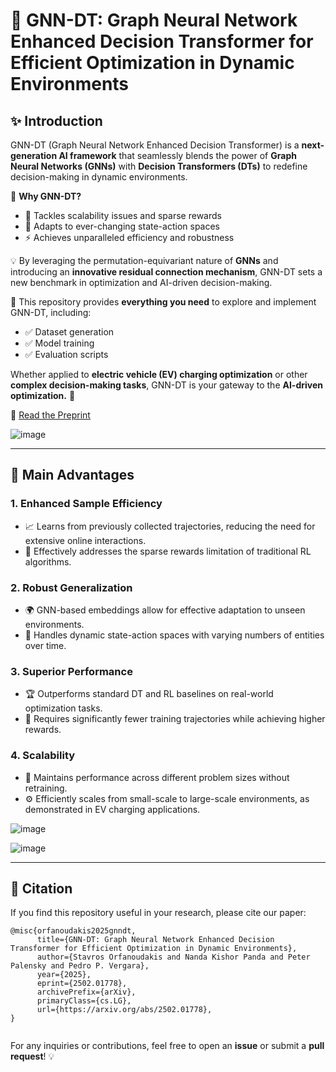 # 🚀 GNN-DT: Graph Neural Network Enhanced Decision Transformer for Efficient Optimization in Dynamic Environments

## ✨ Introduction
GNN-DT (Graph Neural Network Enhanced Decision Transformer) is a **next-generation AI framework** that seamlessly blends the power of **Graph Neural Networks (GNNs)** with **Decision Transformers (DTs)** to redefine decision-making in dynamic environments. 

🔹 **Why GNN-DT?**
- 🌟 Tackles scalability issues and sparse rewards
- 🔄 Adapts to ever-changing state-action spaces
- ⚡ Achieves unparalleled efficiency and robustness

💡 By leveraging the permutation-equivariant nature of **GNNs** and introducing an **innovative residual connection mechanism**, GNN-DT sets a new benchmark in optimization and AI-driven decision-making. 

📌 This repository provides **everything you need** to explore and implement GNN-DT, including:
- ✅ Dataset generation
- ✅ Model training
- ✅ Evaluation scripts

Whether applied to **electric vehicle (EV) charging optimization** or other **complex decision-making tasks**, GNN-DT is your gateway to the **AI-driven optimization.** 🚀

📄 [Read the Preprint](https://arxiv.org/abs/2502.01778)

![image](https://github.com/user-attachments/assets/6de6459b-e681-4f7e-ac2f-10236979b109)

---

## 🌟 Main Advantages
### 1. **Enhanced Sample Efficiency**
- 📈 Learns from previously collected trajectories, reducing the need for extensive online interactions.
- 🎯 Effectively addresses the sparse rewards limitation of traditional RL algorithms.

### 2. **Robust Generalization**
- 🌍 GNN-based embeddings allow for effective adaptation to unseen environments.
- 🔄 Handles dynamic state-action spaces with varying numbers of entities over time.

### 3. **Superior Performance**
- 🏆 Outperforms standard DT and RL baselines on real-world optimization tasks.
- 🚀 Requires significantly fewer training trajectories while achieving higher rewards.

### 4. **Scalability**
- 🔢 Maintains performance across different problem sizes without retraining.
- ⚙️ Efficiently scales from small-scale to large-scale environments, as demonstrated in EV charging applications.

![image](https://github.com/user-attachments/assets/a828ac07-564c-4ca7-889e-0a95fecd3689)

![image](https://github.com/user-attachments/assets/59c33604-e27e-43db-bfdf-2dc6c19cf914)

---

## 📖 Citation
If you find this repository useful in your research, please cite our paper:

```
@misc{orfanoudakis2025gnndt,
      title={GNN-DT: Graph Neural Network Enhanced Decision Transformer for Efficient Optimization in Dynamic Environments}, 
      author={Stavros Orfanoudakis and Nanda Kishor Panda and Peter Palensky and Pedro P. Vergara},
      year={2025},
      eprint={2502.01778},
      archivePrefix={arXiv},
      primaryClass={cs.LG},
      url={https://arxiv.org/abs/2502.01778}, 
}


```

For any inquiries or contributions, feel free to open an **issue** or submit a **pull request**! 💡
